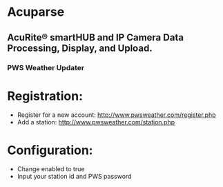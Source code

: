 # Acuparse
## AcuRite®‎ smartHUB and IP Camera Data Processing, Display, and Upload.
### PWS Weather Updater

# Registration:
* Register for a new account: http://www.pwsweather.com/register.php
* Add a station: http://www.pwsweather.com/station.php

# Configuration:
* Change enabled to true
* Input your station id and PWS password
